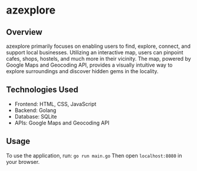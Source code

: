 # azexplore
## Overview
azexplore primarily focuses on enabling users to find, explore, connect, and support local businesses. Utilizing an interactive map, users can pinpoint cafes, shops, hostels, and much more in their vicinity. The map, powered by Google Maps and Geocoding API, provides a visually intuitive way to explore surroundings and discover hidden gems in the locality.
## Technologies Used
- Frontend: HTML, CSS, JavaScript
- Backend: Golang
- Database: SQLite
- APIs: Google Maps and Geocoding API
## Usage
To use the application, run:
`go run main.go`
Then open `localhost:8080` in your browser.
